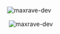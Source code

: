 
<p align="left"> <img src="https://komarev.com/ghpvc/?username=maxrave-dev&label=Profile%20views&color=0e75b6&style=flat" alt="maxrave-dev" /> </p>



<p>&nbsp;<img align="center" src="https://github-readme-stats.vercel.app/api?username=maxrave-dev&show_icons=true&locale=en" alt="maxrave-dev" /></p>
